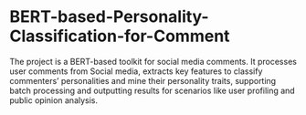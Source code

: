 # BERT-based-Personality-Classification-for-Comment
The project is a BERT-based toolkit for social media comments. It processes user comments from Social media, extracts key features to classify commenters’ personalities and mine their personality traits, supporting batch processing and outputting results for scenarios like user profiling and public opinion analysis.
